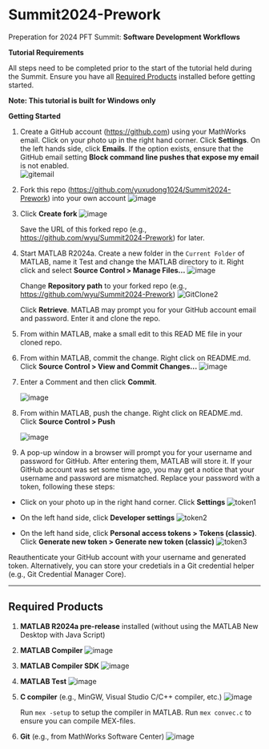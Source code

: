 # Summit2024-Prework

Preperation for 2024 PFT Summit: **Software Development Workflows**

**Tutorial Requirements**

All steps need to be completed prior to the start of the tutorial held during the Summit.  Ensure you have all [Required Products](#required-products) installed before getting started.</p>
**Note: This tutorial is built for Windows only**

**Getting Started**
1. Create a GitHub account (https://github.com) using your MathWorks email.  Click on your photo up in the right hand corner.  Click **Settings**.  On the left hands side, click **Emails**.  If the option exists, ensure that the GitHub email setting **Block command line pushes that expose my email** is not enabled.  
   ![gitemail](gitemail.png) 

2. Fork this repo (https://github.com/yuxudong1024/Summit2024-Prework) into your own account
   ![image](https://github.com/yuxudong1024/Summit2024-Prework/assets/39162415/04944520-92e1-4e56-950b-f9f979e3251e)

3. Click **Create fork**
   ![image](https://github.com/yuxudong1024/Summit2024-Prework/assets/39162415/8f82847a-94b7-4f5b-b946-03f4e5477d0a)

   Save the URL of this forked repo (e.g., https://github.com/wyu/Summit2024-Prework) for later.
   
4. Start MATLAB R2024a.  Create a new folder in the `Current Folder` of MATLAB, name it Test and change the MATLAB directory to it.  Right click and select **Source Control > Manage Files...**
  ![image](https://github.com/yuxudong1024/Summit2024-Prework/assets/39162415/82331997-d2e7-4412-bfe4-4b3497e489d1)

   Change **Repository path** to your forked repo (e.g., https://github.com/wyu/Summit2024-Prework)
   ![GitClone2](GitClone2.png)

   Click **Retrieve**.  MATLAB may prompt you for your GitHub account email and password.  Enter it and clone the repo.

5. From within MATLAB, make a small edit to this READ ME file in your cloned repo.
   
6. From within MATLAB, commit the change.  Right click on README.md.  Click **Source Control > View and Commit Changes...**
   ![image](https://github.com/yuxudong1024/Summit2024-Prework/assets/39162415/bc3a097e-e39c-4697-b070-e225db1b3403)
   
7. Enter a Comment and then click **Commit**.

   ![image](https://github.com/yuxudong1024/Summit2024-Prework/assets/39162415/ebfb0dcf-aa8a-4515-bef3-e0a90b715bc3)

8. From within MATLAB, push the change.  Right click on README.md.  Click **Source Control > Push**
   
   ![image](https://github.com/yuxudong1024/Summit2024-Prework/assets/39162415/d9fd87d9-416c-48aa-926a-683f32545e92)

9. A pop-up window in a browser will prompt you for your username and password for GitHub.  After entering them, MATLAB will store it. If your GitHub account was set some time ago, you may get a notice that your username and password are mismatched.  Replace your password with a token, following these steps:

  * Click on your photo up in the right hand corner.  Click **Settings**
  ![token1](token1.png)

  * On the left hand side, click **Developer settings**
  ![token2](token2.png)

  * On the left hand side, click **Personal access tokens > Tokens (classic)**.  Click **Generate new token > Generate new token (classic)**
  ![token3](token3.png)

   Reauthenticate your GitHub account with your username and generated token.  Alternatively, you can store your credetials in a Git credential helper (e.g., Git Credential Manager Core).
   
***

## Required Products
1. **MATLAB R2024a pre-release** installed (without using the MATLAB New Desktop with Java Script)
2. **MATLAB Compiler**
   ![image](https://github.com/yuxudong1024/Summit2024-Prework/assets/39162415/e86a998c-cb97-4fec-ac4b-1535c6ea8dca)
3. **MATLAB Compiler SDK**
   ![image](https://github.com/yuxudong1024/Summit2024-Prework/assets/39162415/5350db40-5fb4-4464-be37-0e35ec060949)
4. **MATLAB Test**
   ![image](https://github.com/yuxudong1024/Summit2024-Prework/assets/39162415/c4a609a0-c011-41c5-87ba-79e49766eb50)
5. **C compiler** (e.g., MinGW, Visual Studio C/C++ compiler, etc.)
   ![image](https://github.com/yuxudong1024/Summit2024-Prework/assets/39162415/89e2de73-f1d6-4c11-b7e3-3be23f195b87)

     Run `mex -setup` to setup the compiler in MATLAB.  Run `mex convec.c` to ensure you can compile MEX-files.
6. **Git** (e.g., from MathWorks Software Center)
   ![image](https://github.com/yuxudong1024/Summit2024-Prework/assets/39162415/b57387e8-2329-4512-b80b-9ece18ceb1bc)
